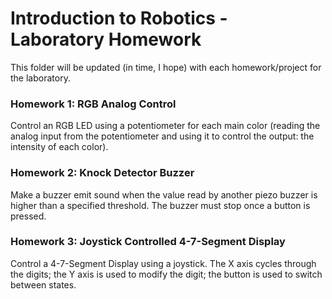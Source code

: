 # Introduction to Robotics - Laboratory Homework

This folder will be updated (in time, I hope) with each homework/project for the laboratory.

### Homework 1: RGB Analog Control

Control an RGB LED using a potentiometer for each main color (reading the analog input from the potentiometer and using it to control the output: the intensity of each color).

### Homework 2: Knock Detector Buzzer

Make a buzzer emit sound when the value read by another piezo buzzer is higher than a specified threshold. The buzzer must stop once a button is pressed.

### Homework 3: Joystick Controlled 4-7-Segment Display

Control a 4-7-Segment Display using a joystick. The X axis cycles through the digits; the Y axis is used to modify the digit; the button is used to switch between states.
